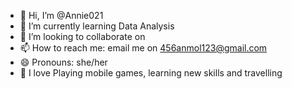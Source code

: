 - 👋 Hi, I’m @Annie021
- 🌱 I’m currently learning Data Analysis
- 💞️ I’m looking to collaborate on 
- 📫 How to reach me: email me on 456anmol123@gmail.com 
- 😄 Pronouns: she/her
- 👀 I love  Playing mobile games, learning new skills and travelling
